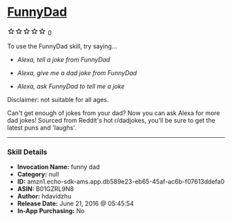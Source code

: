 # [FunnyDad](http://alexa.amazon.com/#skills/amzn1.echo-sdk-ams.app.db589e23-eb65-45af-ac6b-f07613ddefa0)
![0 stars](../../images/ic_star_border_black_18dp_1x.png)![0 stars](../../images/ic_star_border_black_18dp_1x.png)![0 stars](../../images/ic_star_border_black_18dp_1x.png)![0 stars](../../images/ic_star_border_black_18dp_1x.png)![0 stars](../../images/ic_star_border_black_18dp_1x.png) 0

To use the FunnyDad skill, try saying...

* *Alexa, tell a joke from FunnyDad*

* *Alexa, give me a dad joke from FunnyDad*

* *Alexa, ask FunnyDad to tell me a joke*

Disclaimer: not suitable for all ages.

Can't get enough of jokes from your dad? Now you can ask Alexa for more dad jokes! Sourced from Reddit's hot r/dadjokes, you'll be sure to get the latest puns and 'laughs'.

***

### Skill Details

* **Invocation Name:** funny dad
* **Category:** null
* **ID:** amzn1.echo-sdk-ams.app.db589e23-eb65-45af-ac6b-f07613ddefa0
* **ASIN:** B01GZRL9N8
* **Author:** hdavidzhu
* **Release Date:** June 21, 2016 @ 05:45:54
* **In-App Purchasing:** No
